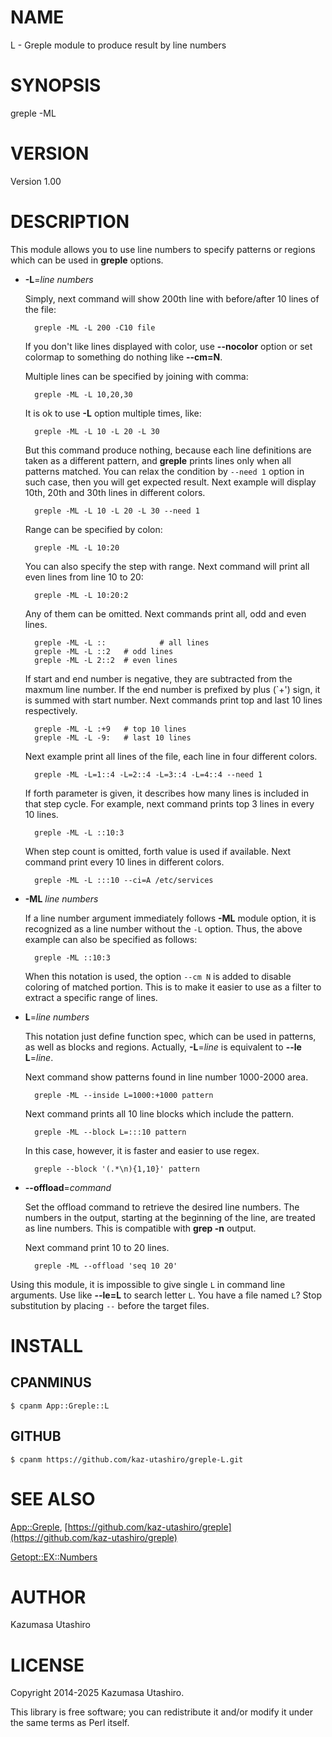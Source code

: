 
# NAME

L - Greple module to produce result by line numbers

# SYNOPSIS

greple -ML

# VERSION

Version 1.00

# DESCRIPTION

This module allows you to use line numbers to specify patterns or
regions which can be used in **greple** options.

- **-L**=_line numbers_

    Simply, next command will show 200th line with before/after 10 lines
    of the file:

        greple -ML -L 200 -C10 file

    If you don't like lines displayed with color, use **--nocolor** option
    or set colormap to something do nothing like **--cm=N**.

    Multiple lines can be specified by joining with comma:

        greple -ML -L 10,20,30

    It is ok to use **-L** option multiple times, like:

        greple -ML -L 10 -L 20 -L 30

    But this command produce nothing, because each line definitions are
    taken as a different pattern, and **greple** prints lines only when all
    patterns matched.  You can relax the condition by `--need 1` option
    in such case, then you will get expected result.  Next example will
    display 10th, 20th and 30th lines in different colors.

        greple -ML -L 10 -L 20 -L 30 --need 1

    Range can be specified by colon:

        greple -ML -L 10:20

    You can also specify the step with range.  Next command will print
    all even lines from line 10 to 20:

        greple -ML -L 10:20:2

    Any of them can be omitted.  Next commands print all, odd and even
    lines.

        greple -ML -L ::            # all lines
        greple -ML -L ::2   # odd lines
        greple -ML -L 2::2  # even lines

    If start and end number is negative, they are subtracted from the
    maxmum line number.  If the end number is prefixed by plus (\`+') sign,
    it is summed with start number.  Next commands print top and last 10
    lines respectively.

        greple -ML -L :+9   # top 10 lines
        greple -ML -L -9:   # last 10 lines

    Next example print all lines of the file, each line in four different
    colors.

        greple -ML -L=1::4 -L=2::4 -L=3::4 -L=4::4 --need 1

    If forth parameter is given, it describes how many lines is included
    in that step cycle.  For example, next command prints top 3 lines in
    every 10 lines.

        greple -ML -L ::10:3

    When step count is omitted, forth value is used if available.  Next
    command print every 10 lines in different colors.

        greple -ML -L :::10 --ci=A /etc/services

- **-ML** _line numbers_

    If a line number argument immediately follows **-ML** module option,
    it is recognized as a line number without the `-L` option. Thus, the
    above example can also be specified as follows:

        greple -ML ::10:3

    When this notation is used, the option `--cm N` is added to disable
    coloring of matched portion.  This is to make it easier to use as a
    filter to extract a specific range of lines.

- **L**=_line numbers_

    This notation just define function spec, which can be used in
    patterns, as well as blocks and regions.  Actually, **-L**=_line_ is
    equivalent to **--le** **L**=_line_.

    Next command show patterns found in line number 1000-2000 area.

        greple -ML --inside L=1000:+1000 pattern

    Next command prints all 10 line blocks which include the pattern.

        greple -ML --block L=:::10 pattern

    In this case, however, it is faster and easier to use regex.

        greple --block '(.*\n){1,10}' pattern

- **--offload**=_command_

    Set the offload command to retrieve the desired line numbers. The
    numbers in the output, starting at the beginning of the line, are
    treated as line numbers.  This is compatible with **grep -n** output.

    Next command print 10 to 20 lines.

        greple -ML --offload 'seq 10 20'

Using this module, it is impossible to give single `L` in command
line arguments.  Use like **--le=L** to search letter `L`.  You have a
file named `L`?  Stop substitution by placing `--` before the target
files.

# INSTALL

## CPANMINUS

    $ cpanm App::Greple::L

## GITHUB

    $ cpanm https://github.com/kaz-utashiro/greple-L.git

# SEE ALSO

[App::Greple](https://metacpan.org/pod/App%3A%3AGreple), [https://github.com/kaz-utashiro/greple](https://github.com/kaz-utashiro/greple)

[Getopt::EX::Numbers](https://metacpan.org/pod/Getopt%3A%3AEX%3A%3ANumbers)

# AUTHOR

Kazumasa Utashiro

# LICENSE

Copyright 2014-2025 Kazumasa Utashiro.

This library is free software; you can redistribute it and/or modify
it under the same terms as Perl itself.
